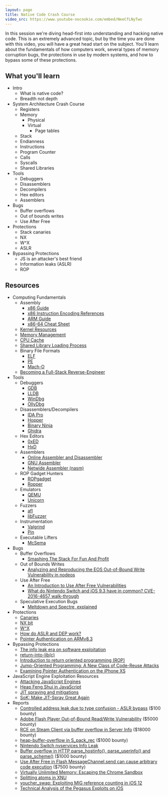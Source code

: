 ```yaml
---
layout: page
title: Native Code Crash Course
video_src: https://www.youtube-nocookie.com/embed/NeeCfLNyTwo
---
```


In this session we're diving head-first into understanding and hacking native code.  This is an extremely advanced topic, but by the time you are done with this video, you will have a great head start on the subject.  You'll learn about the fundamentals of how computers work, several types of memory corruption bugs, the protections in use by modern systems, and how to bypass some of these protections.

What you'll learn
-----------------

- Intro
	- What is native code?
	- Breadth not depth
- System Architecture Crash Course
	- Registers
	- Memory
		- Physical
		- Virtual
			- Page tables
	- Stack
	- Endianness
	- Instructions
	- Program Counter
	- Calls
	- Syscalls
	- Shared Libraries
- Tools
	- Debuggers
	- Disassemblers
	- Decompilers
	- Hex editors
	- Assemblers
- Bugs
	- Buffer overflows
	- Out of bounds writes
	- Use After Free
- Protections
	- Stack canaries
	- NX
	- W^X
	- ASLR
- Bypassing Protections
	- JS is an attacker's best friend
	- Information leaks (ASLR)
	- ROP

Resources
---------

- Computing Fundamentals
	- Assembly
		- [x86 Guide](https://www.cs.virginia.edu/~evans/cs216/guides/x86.html)
		- [x86 Instruction Encoding References](http://sandpile.org/)
		- [ARM Guide](https://www.coranac.com/tonc/text/asm.htm)
		- [x86-64 Cheat Sheet](https://cs.brown.edu/courses/cs033/docs/guides/x64_cheatsheet.pdf)
	- [Kernel Resources](https://wiki.osdev.org/Expanded_Main_Page)
	- [Memory Management](https://wiki.osdev.org/Memory_management)
	- [CPU Cache](https://en.wikipedia.org/wiki/CPU_cache)
	- [Shared Library Loading Process](https://amir.rachum.com/blog/2016/09/17/shared-libraries/)
	- Binary File Formats
		- [ELF](http://www.skyfree.org/linux/references/ELF_Format.pdf)
		- [PE](https://docs.microsoft.com/en-us/windows/desktop/debug/pe-format)
		- [Mach-O](https://lowlevelbits.org/parsing-mach-o-files/)
	- [Becoming a Full-Stack Reverse-Engineer](https://www.youtube.com/watch?v=9vKG8-TnawY)
- Tools
	- Debuggers
		- [GDB](https://www.gnu.org/software/gdb/)
		- [LLDB](https://lldb.llvm.org/)
		- [WinDbg](https://docs.microsoft.com/en-us/windows-hardware/drivers/debugger/debugger-download-tools)
		- [OllyDbg](http://www.ollydbg.de/)
	- Disassemblers/Decompilers
		- [IDA Pro](https://www.hex-rays.com/products/ida/)
		- [Hopper](https://www.hopperapp.com/)
		- [Binary Ninja](https://binary.ninja/)
		- [Ghidra](https://www.nsa.gov/resources/everyone/ghidra/)
	- Hex Editors
		- [0xED](https://www.suavetech.com/0xed/)
		- [HxD](https://mh-nexus.de/en/hxd/)
	- Assemblers
		- [Online Assembler and Disassembler](http://shell-storm.org/online/Online-Assembler-and-Disassembler/)
		- [GNU Assembler](https://en.wikipedia.org/wiki/GNU_Assembler)
		- [Netwide Assembler (nasm)](https://en.wikipedia.org/wiki/Netwide_Assembler)
	- ROP Gadget Hunters
		- [ROPgadget](https://github.com/JonathanSalwan/ROPgadget)
		- [Ropper](https://github.com/sashs/Ropper)
	- Emulators
		- [QEMU](https://www.qemu.org/)
		- [Unicorn](https://www.unicorn-engine.org/)
	- Fuzzers
		- [afl](http://lcamtuf.coredump.cx/afl/)
		- [libFuzzer](https://llvm.org/docs/LibFuzzer.html)
	- Instrumentation
		- [Valgrind](http://valgrind.org/)
		- [Pin](https://software.intel.com/en-us/articles/pin-a-dynamic-binary-instrumentation-tool)
	- Executable Lifters
		- [McSema](https://github.com/trailofbits/mcsema)
- Bugs
	- Buffer Overflows
		- [Smashing The Stack For Fun And Profit](http://phrack.org/issues/49/14.html)
	- Out of Bounds Writes
		- [Analyzing and Reproducing the EOS Out-of-Bound Write Vulnerability in nodeos](https://medium.com/@peckshield/reproducing-the-eos-out-of-bound-write-vulnerability-in-nodeos-6a0487070ced)
	- Use After Free
		- [An Introduction to Use After Free Vulnerabilities](https://www.purehacking.com/blog/lloyd-simon/an-introduction-to-use-after-free-vulnerabilities)
		- [What do Nintendo Switch and iOS 9.3 have in common? CVE-2016-4657 walk-through](https://www.youtube.com/watch?v=xkdPjbaLngE&feature=youtu.be)
	- Speculative Execution Bugs
		- [Meltdown and Spectre, explained](https://medium.com/@mattklein123/meltdown-spectre-explained-6bc8634cc0c2)
- Protections
	- [Canaries](https://en.wikipedia.org/wiki/Buffer_overflow_protection#Canaries)
	- [NX bit](https://en.wikipedia.org/wiki/NX_bit)
	- [W^X](https://en.wikipedia.org/wiki/W%5EX)
	- [How do ASLR and DEP work?](https://security.stackexchange.com/questions/18556/how-do-aslr-and-dep-work)
	- [Pointer Authentication on ARMv8.3](https://www.qualcomm.com/media/documents/files/whitepaper-pointer-authentication-on-armv8-3.pdf)
- Bypassing Protections
	- [The info leak era on software exploitation](https://media.blackhat.com/bh-us-12/Briefings/Serna/BH_US_12_Serna_Leak_Era_Slides.pdf)
	- [return-into-lib(c)](http://phrack.org/issues/58/4.html)
	- [Introduction to return oriented programming (ROP)](http://codearcana.com/posts/2013/05/28/introduction-to-return-oriented-programming-rop.html)
	- [Jump-Oriented Programming: A New Class of Code-Reuse Attacks](https://www.comp.nus.edu.sg/~liangzk/papers/asiaccs11.pdf)
	- [Examining Pointer Authentication on the iPhone XS](https://googleprojectzero.blogspot.com/2019/02/examining-pointer-authentication-on.html)
- JavaScript Engine Exploitation Resources
	- [Attacking JavaScript Engines](http://www.phrack.org/papers/attacking_javascript_engines.html)
	- [Heap Feng Shui in JavaScript](https://www.blackhat.com/presentations/bh-europe-07/Sotirov/Presentation/bh-eu-07-sotirov-apr19.pdf)
	- [JIT spraying and mitigations](https://www.piotrbania.com/all/articles/pbania-jit-mitigations2010.pdf)
	- [SoK: Make JIT-Spray Great Again](https://www.usenix.org/system/files/conference/woot18/woot18-paper-gawlik.pdf)
- Reports
	- [Controlled address leak due to type confusion - ASLR bypass](https://hackerone.com/reports/207321) ($100 bounty)
	- [Adobe Flash Player Out-of-Bound Read/Write Vulnerability](https://hackerone.com/reports/31408) ($5000 bounty)
	- [RCE on Steam Client via buffer overflow in Server Info](https://hackerone.com/reports/470520) ($18000 bounty)
	- [heap-buffer-overflow in S_pack_rec](https://hackerone.com/reports/354650) ($1000 bounty)
	- [Nintendo Switch nvservices Info Leak](https://daeken.svbtle.com/nintendo-switch-nvservices-info-leak)
	- [Buffer overflow in HTTP parse_hostinfo(), parse_userinfo() and parse_scheme()](https://hackerone.com/reports/174069) ($1000 bounty)
	- [Use After Free in Flash MessageChannel.send can cause arbitrary code execution](https://hackerone.com/reports/47234) ($7500 bounty)
	- [Virtually Unlimited Memory: Escaping the Chrome Sandbox](https://googleprojectzero.blogspot.com/2019/04/virtually-unlimited-memory-escaping.html)
	- [Splitting atoms in XNU](https://googleprojectzero.blogspot.com/2019/04/splitting-atoms-in-xnu.html)
	- [voucher_swap: Exploiting MIG reference counting in iOS 12](https://googleprojectzero.blogspot.com/2019/01/voucherswap-exploiting-mig-reference.html)
	- [Technical Analysis of the Pegasus Exploits on iOS](https://info.lookout.com/rs/051-ESQ-475/images/pegasus-exploits-technical-details.pdf)
